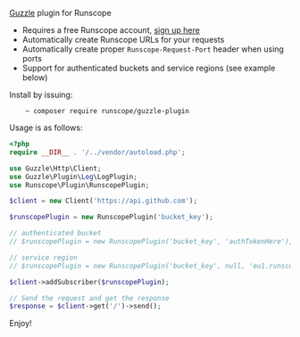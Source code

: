[Guzzle](http://guzzlephp.org) plugin for Runscope 

- Requires a free Runscope account, [sign up here](https://www.runscope.com/signup)
- Automatically create Runscope URLs for your requests
- Automatically create proper `Runscope-Request-Port` header when using ports
- Support for authenticated buckets and service regions (see example below)

Install by issuing:

```cli
    ~ composer require runscope/guzzle-plugin
```

Usage is as follows:

```php
<?php
require __DIR__ . '/../vendor/autoload.php';

use Guzzle\Http\Client;
use Guzzle\Plugin\Log\LogPlugin;
use Runscope\Plugin\RunscopePlugin;

$client = new Client('https://api.github.com');

$runscopePlugin = new RunscopePlugin('bucket_key');

// authenticated bucket
// $runscopePlugin = new RunscopePlugin('bucket_key', 'authTokenHere');

// service region
// $runscopePlugin = new RunscopePlugin('bucket_key', null, 'eu1.runscope.net');

$client->addSubscriber($runscopePlugin);

// Send the request and get the response
$response = $client->get('/')->send();
```

Enjoy!
